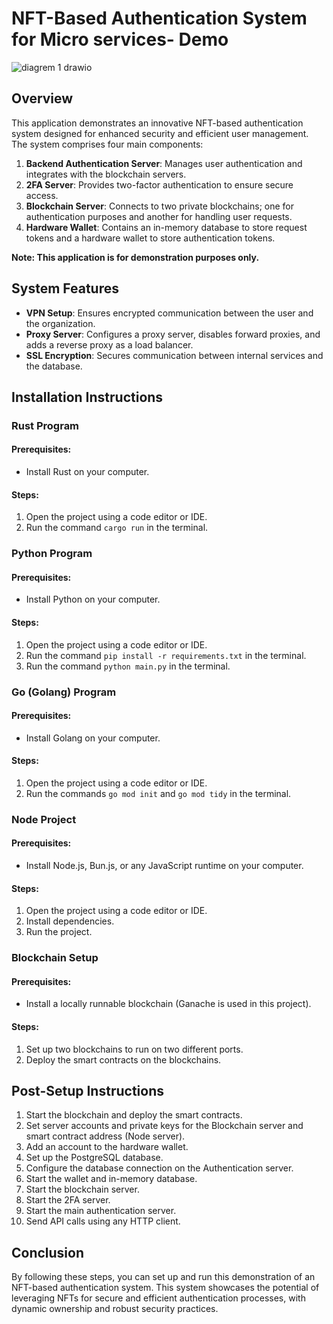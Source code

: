 # NFT-Based Authentication System for Micro services- Demo

![diagrem 1 drawio](https://github.com/user-attachments/assets/137ef741-1bf6-4587-9084-46ba5779c735)

## Overview

This application demonstrates an innovative NFT-based authentication system designed for enhanced security and efficient user management. The system comprises four main components:

1. **Backend Authentication Server**: Manages user authentication and integrates with the blockchain servers.
2. **2FA Server**: Provides two-factor authentication to ensure secure access.
3. **Blockchain Server**: Connects to two private blockchains; one for authentication purposes and another for handling user requests.
4. **Hardware Wallet**: Contains an in-memory database to store request tokens and a hardware wallet to store authentication tokens.

**Note: This application is for demonstration purposes only.**

## System Features

- **VPN Setup**: Ensures encrypted communication between the user and the organization.
- **Proxy Server**: Configures a proxy server, disables forward proxies, and adds a reverse proxy as a load balancer.
- **SSL Encryption**: Secures communication between internal services and the database.

## Installation Instructions

### Rust Program

#### Prerequisites:
- Install Rust on your computer.

#### Steps:
1. Open the project using a code editor or IDE.
2. Run the command `cargo run` in the terminal.

### Python Program

#### Prerequisites:
- Install Python on your computer.

#### Steps:
1. Open the project using a code editor or IDE.
2. Run the command `pip install -r requirements.txt` in the terminal.
3. Run the command `python main.py` in the terminal.

### Go (Golang) Program

#### Prerequisites:
- Install Golang on your computer.

#### Steps:
1. Open the project using a code editor or IDE.
2. Run the commands `go mod init` and `go mod tidy` in the terminal.

### Node Project

#### Prerequisites:
- Install Node.js, Bun.js, or any JavaScript runtime on your computer.

#### Steps:
1. Open the project using a code editor or IDE.
2. Install dependencies.
3. Run the project.

### Blockchain Setup

#### Prerequisites:
- Install a locally runnable blockchain (Ganache is used in this project).

#### Steps:
1. Set up two blockchains to run on two different ports.
2. Deploy the smart contracts on the blockchains.

## Post-Setup Instructions

1. Start the blockchain and deploy the smart contracts.
2. Set server accounts and private keys for the Blockchain server and smart contract address (Node server).
3. Add an account to the hardware wallet.
4. Set up the PostgreSQL database.
5. Configure the database connection on the Authentication server.
6. Start the wallet and in-memory database.
7. Start the blockchain server.
8. Start the 2FA server.
9. Start the main authentication server.
10. Send API calls using any HTTP client.

## Conclusion

By following these steps, you can set up and run this demonstration of an NFT-based authentication system. This system showcases the potential of leveraging NFTs for secure and efficient authentication processes, with dynamic ownership and robust security practices.
